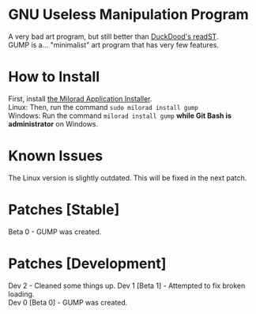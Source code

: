 # GNU Useless Manipulation Program
A very bad art program, but still better than [DuckDood's readST](https://github.com/DuckDood/readST).<br>
GUMP is a... "minimalist" art program that has very few features.
# How to Install
First, install [the Milorad Application Installer](https://github.com/milorad-co/milorad-installer).<br>
Linux: Then, run the command `sudo milorad install gump`<br>
Windows: Run the command `milorad install gump` **while Git Bash is administrator** on Windows.
# Known Issues
The Linux version is slightly outdated. This will be fixed in the next patch.
# Patches [Stable]
Beta 0 - GUMP was created.
# Patches [Development]
Dev 2 - Cleaned some things up.
Dev 1 [Beta 1] - Attempted to fix broken loading.<br>
Dev 0 [Beta 0] - GUMP was created.
